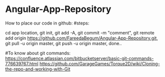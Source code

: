 # Angular-App-Repository

How to place our code in github:
#steps:

cd app location,
git init,
git add -A,
git commit -m "comment",
git remote add origin https://github.com/FareedaBegum/Angular-App-Repository.git,
git pull -u origin master,
git push -u origin master,
done..

#To know about git commands:
https://confluence.atlassian.com/bitbucketserver/basic-git-commands-776639767.html
https://github.com/GarageGames/Torque2D/wiki/Cloning-the-repo-and-working-with-Git
